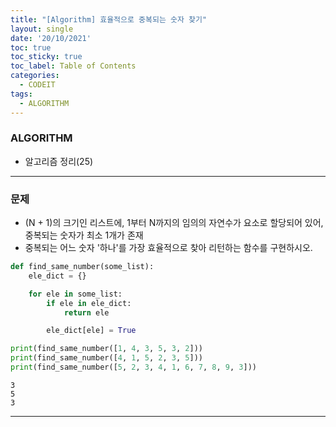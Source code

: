```yaml
---
title: "[Algorithm] 효율적으로 중복되는 숫자 찾기"
layout: single
date: '20/10/2021'
toc: true
toc_sticky: true
toc_label: Table of Contents
categories:
  - CODEIT
tags:
  - ALGORITHM
---
```


### ALGORITHM
* 알고리즘 정리(25)

---

### 문제
* (N + 1)의 크기인 리스트에, 1부터 N까지의 임의의 자연수가 요소로 할당되어 있어, 중복되는 숫자가 최소 1개가 존재
* 중복되는 어느 숫자 '하나'를 가장 효율적으로 찾아 리턴하는 함수를 구현하시오.


```python
def find_same_number(some_list):
    ele_dict = {}

    for ele in some_list:
        if ele in ele_dict:
            return ele

        ele_dict[ele] = True

print(find_same_number([1, 4, 3, 5, 3, 2]))
print(find_same_number([4, 1, 5, 2, 3, 5]))
print(find_same_number([5, 2, 3, 4, 1, 6, 7, 8, 9, 3]))
```

    3
    5
    3

---